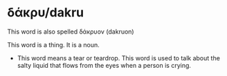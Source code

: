 # δάκρυ/dakru  
This word is also spelled δάκρυον (dakruon) 

This word is a thing. It is a noun. 

* This word means a tear or teardrop. This word is used to talk about the salty liquid that flows from the eyes when a person is crying. 
